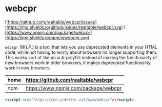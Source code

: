 # webcpr

![https://github.com/realtable/webcpr/issues](https://img.shields.io/github/issues/realtable/webcpr.svg)
![https://www.npmjs.com/package/webcpr](https://img.shields.io/npm/v/webcpr.svg)

`webcpr` *(W.I.P.)* is a tool that lets you use deprecated elements in your HTML
code, while not having to worry about browsers no longer supporting them. This
works sort of like an anti-polyfill: instead of making the functionality of new
browsers work in older browsers, it makes *deprecated* functionality work in
new browsers.

| home  | https://github.com/realtable/webcpr  |
|:----- |:------------------------------------ |
| npm   | https://www.npmjs.com/package/webcpr |

```html
<script src="https://cdn.jsdelivr.net/npm/webcpr"></script>
```
